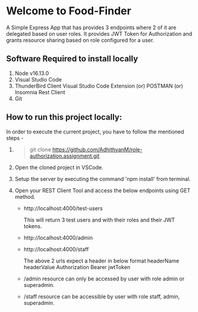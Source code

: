 # Welcome to Food-Finder

A Simple Express App that has provides 3 endpoints where 2 of it are delegated based on user roles. It provides JWT Token for Authorization and grants resource sharing based on role configured for a user.

## Software Required to install locally

1. Node v16.13.0
2. Visual Studio Code
3. ThunderBird Client Visual Studio Code Extension (or) POSTMAN (or) Insomnia Rest Client
4. Git

## How to run this project locally:

In order to execute the current project, you have to follow the mentioned steps -

1. > git clone https://github.com/AdhithyanM/role-authorization.assignment.git
2. Open the cloned project in VSCode.
3. Setup the server by executing the command 'npm install' from terminal.
4. Open your REST Client Tool and access the below endpoints using GET method.

     - http://localhost:4000/test-users
        
        This will return 3 test users and with their roles and their JWT tokens.
        
     - http://localhost:4000/admin
     - http://localhost:4000/staff
     
        The above 2 urls expect a header in below format
              headerName        headerValue
              Authorization     Bearer jwtToken
    
     - /admin resource can only be accessed by user with role admin or superadmin.
     - /staff resource can be accessible by user with role staff, admin, superadmin.
